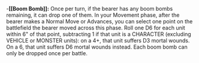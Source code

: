 -**[[Boom Bomb]]:** Once per turn, if the bearer has any boom bombs remaining, it can drop one of them. In your Movement phase, after the bearer makes a Normal Move or Advances, you can select one point on the battlefield the bearer moved across this phase. Roll one D6 for each unit within 6" of that point, subtracting 1 if that unit is a CHARACTER (excluding VEHICLE or MONSTER units): on a 4+, that unit suffers D3 mortal wounds. On a 6, that unit suffers D6 mortal wounds instead. Each boom bomb can only be dropped once per battle.